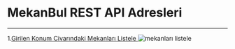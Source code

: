 # MekanBul REST API Adresleri
---
1.[Girilen Konum Civarındaki Mekanları Listele ](localhost:3000/api/mekanlar?enlem=37.8&boylam=35.4)
![mekanları listele](https://user-images.githubusercontent.com/115122063/203367077-088bf40e-a4c6-47f5-96bc-39d9a45aa4bd.png)



